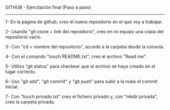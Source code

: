 GITHUB - Ejercitación final (Paso a paso)

--------------------------------------------------------------------------------------------------

1- En la página de github, creo el nuevo repositorio en el que voy a trabajar.

2- Usando "git clone + link del repositorio", creo en mi equipo una copia del repositorio vacío.

3- Con "cd + nombre del repositorio", accedo a la carpeta desde la consola.

4- Con el comando "touch README.txt", creo el archivo "Read me".

5- Utilizo "git status" para checkear que el archivo se haya creado en el lugar correcto.

6- Uso "git add", "git commit" y "git push" para subir a la nube el commit inicial.

7- Con "touch privado.txt" creo el fichero privado y, con "mkdir privada", creo la carpeta privada.